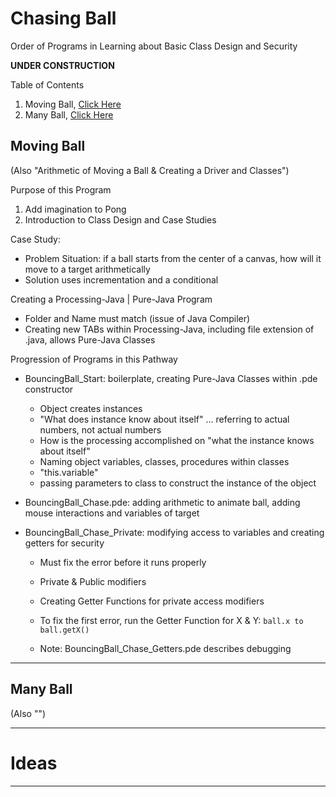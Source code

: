 # Chasing Ball
Order of Programs in Learning about Basic Class Design and Security

**UNDER CONSTRUCTION**

Table of Contents
1. Moving Ball, <a href="https://github.com/MercersKitchen/CS30/tree/master/Objective%20Processing-Java/Moving%20Ball#moving-ball">Click Here</a>
2. Many Ball, <a href="">Click Here</a>

## Moving Ball
(Also "Arithmetic of Moving a Ball & Creating a Driver and Classes")

Purpose of this Program
1. Add imagination to Pong
2. Introduction to Class Design and Case Studies



Case Study:
- Problem Situation: if a ball starts from the center of a canvas, how will it move to a target arithmetically
- Solution uses incrementation and a conditional

Creating a Processing-Java | Pure-Java Program
- Folder and Name must match (issue of Java Compiler)
- Creating new TABs within Processing-Java, including file extension of .java, allows Pure-Java Classes

Progression of Programs in this Pathway
- BouncingBall_Start: boilerplate, creating Pure-Java Classes within .pde constructor
  - Object creates instances
  - "What does instance know about itself" ... referring to actual numbers, not actual numbers
  - How is the processing accomplished on "what the instance knows about itself"
  - Naming object variables, classes, procedures within classes
  - "this.variable"
  - passing parameters to class to construct the instance of the object

- BouncingBall_Chase.pde: adding arithmetic to animate ball, adding mouse interactions and variables of target

- BouncingBall_Chase_Private: modifying access to variables and creating getters for security
  - Must fix the error before it runs properly
  - Private & Public modifiers
  - Creating Getter Functions for private access modifiers
  - To fix the first error, run the Getter Function for X & Y: ```ball.x to ball.getX()```

  - Note: BouncingBall_Chase_Getters.pde describes debugging

---

## Many Ball
(Also "")


---

# Ideas


---
